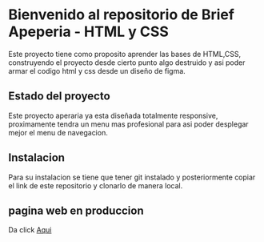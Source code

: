  # Bienvenido al repositorio de Brief Apeperia - HTML y CSS
Este proyecto tiene como proposito aprender las bases de HTML,CSS, construyendo el proyecto desde cierto punto algo destruido y asi poder armar el codigo html y css desde un diseño de figma.


## Estado del proyecto
Este proyecto aperaria ya esta diseñada totalmente responsive, proximamente tendra un menu mas profesional para asi poder desplegar mejor el menu de navegacion.

## Instalacion
Para su instalacion se tiene que tener git instalado y posteriormente copiar el link de este repositorio y clonarlo de manera local.

## pagina web en produccion
Da click  [Aqui](https://sebas01198.github.io/page-Apeperia/ "Aqui")